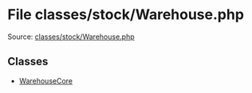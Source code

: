 File classes/stock/Warehouse.php
=========

Source: [classes/stock/Warehouse.php](https://github.com/PrestaShop/PrestaShop/blob/1.6.0.1/classes/stock/Warehouse.php)


Classes
-------

* [WarehouseCore](class.WarehouseCore.md)

